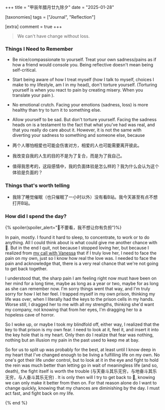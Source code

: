 +++
title = "甲辰年腊月廿九除夕"
date = "2025-01-28"

[taxonomies]
tags = ["Journal", "Reflection"]

[extra]
comment = true
+++

> We can't have change without loss.

### Things I Need to Remember

- Be nice/compassionate to yourself. Treat your own sadness/pains as if how a friend
would console you. Being reflective doesn't mean being self-critical.

- Start being aware of how I treat myself (how I talk to myself, choices I make
to my lifestyle, am I in my head), don't torture yourself. (Torturing yourself
is when you react to pain by creating misery. When you translate your pain ).

- No emotional crutch. Facing your emotions (sadness, loss) is more healthy than
try to turn it to something else.

- Allow yourself to be sad. But don't torture yourself. Facing the sadness heads
on is a testament to the fact that what you've had was real, and that you really
do care about it. However, it is not the same with diverting your sadness to
something and someone else, because

- 两个人哪怕相爱也可能会伤害对方，相爱的人也可能需要离开彼此。

- 我改变自我的人生的目的不是为了复合，而是为了我自己。

- 值得我思考的，这段感情中，我的负面体验是怎么样的？我为什么会认为这个体验是负面的？

### Things that's worth telling

- 我除了睡觉催眠（也只催眠了一小时以外）没有看B站。我今天甚至有点不想打开B站。

### How did I spend the day?
{% spoiler(spoiler_alert="🐷不要看，我不想让你有负担")%}

In pain, mostly. I found it hard to sleep, to concentrate, to work or to do
anything. All I could think about is what could give me another chance with
🐷. But in the end I quit, not because I stopped loving her, but because I
realized from [my call with Vanessa](#things-i-need-to-remember) that if I
truly love her, I need to face the pain on my own, just so I know how real the
love was. I needed to face the pain and acknowledge that, there is a very real
chance that we're not going to get back together. 

I understood that, the sharp pain I am feeling right now must have
been on her mind for a long time, maybe as long as a year or two, maybe for as
long as she can remember now. I'm sorry things went that way, and I'm truly sorry
for how I let her feel. I trapped myself in my own prison, thinking my life
was over, when I literally had the keys to the prison cells in my hands. Worse
still, I dragged her to me with all my strengths, thinking she'd want my company,
not knowing that from her eyes, I'm dragging her to a hopeless cave of horror.

So I woke up, or maybe I took my blindfold off, either way, I realized that the key
to that prison is my own fear. I need to look at it, feel it, and insert it into
the key hole that is my heart. Only then do I realize that fear was nothing, nothing
but an illusion my pain in the past used to keep me at bay.

So for us to split up was probably for the best, at least until I know deep in
my heart that I've changed enough to be living a fulfilling life on my own. No
one's got their life under control, but to look at it in the eye and fight to
hold the rein was much better than letting go in wait of meaningless life (and
so, death), the fight itself is worth the trouble
(与天奋斗其乐无穷，与地奋斗其乐无穷，与人奋斗其乐无穷) . It is only then will I
try to get back to 🐷, knowing we can only make it better from then on. For that
reason alone do I want to change quickly, knowing that my chances are diminishing
by the day. I must act fast, and fight back on my life.

{% end %}
